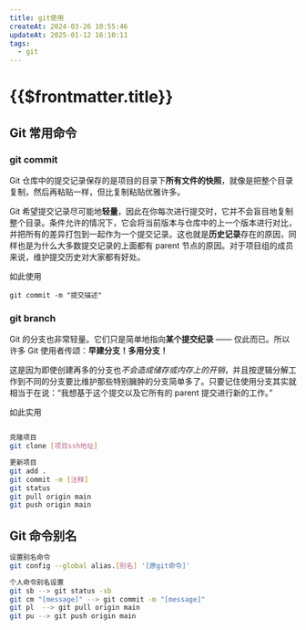 ```yaml
---
title: git使用
createAt: 2024-03-26 10:55:46
updateAt: 2025-01-12 16:10:11
tags:
  - git
---
```

# {{$frontmatter.title}}

## Git 常用命令

### git commit

Git 仓库中的提交记录保存的是项目的目录下**所有文件的快照**，就像是把整个目录复制，然后再粘贴一样，但比复制粘贴优雅许多。

Git 希望提交记录尽可能地**轻量**，因此在你每次进行提交时，它并不会盲目地复制整个目录。条件允许的情况下，它会将当前版本与仓库中的上一个版本进行对比，并把所有的差异打包到一起作为一个提交记录。这也就是**历史记录**存在的原因，同样也是为什么大多数提交记录的上面都有 parent 节点的原因。对于项目组的成员来说，维护提交历史对大家都有好处。

如此使用
```shell [powershell]
git commit -m "提交描述"
```

### git branch

Git 的分支也非常轻量。它们只是简单地指向**某个提交纪录** —— 仅此而已。所以许多 Git 使用者传颂：**早建分支！多用分支！**

这是因为即使创建再多的分支也*不会造成储存或内存上的开销*，并且按逻辑分解工作到不同的分支要比维护那些特别臃肿的分支简单多了。只要记住使用分支其实就相当于在说：“我想基于这个提交以及它所有的 parent 提交进行新的工作。”

如此实用
```sh [powershell]
```

```sh
克隆项目
git clone [项目ssh地址]

更新项目
git add .
git commit -m [注释]
git status
git pull origin main
git push origin main
```

## Git 命令别名

```sh {2}
设置别名命令
git config --global alias.[别名] '[原git命令]'

个人命令别名设置
git sb --> git status -sb
git cm "[message]" --> git commit -m "[message]"
git pl  --> git pull origin main
git pu --> git push origin main
```